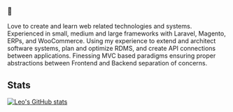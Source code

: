 ### 👋

Love to create and learn web related technologies and systems.  Experienced in small, medium and large frameworks with Laravel, Magento, ERPs, and WooCommerce.  Using my experience to extend and architect software systems, plan and optimize RDMS, and create API connections between applications.  Finessing MVC based paradigms ensuring proper abstractions between Frontend and Backend separation of concerns.

## Stats
[![Leo's GitHub stats](https://github-readme-stats-delta-one-73.vercel.app/api?username=its-leofisher&count_private=true)](https://github.com/its-leofisher/)
